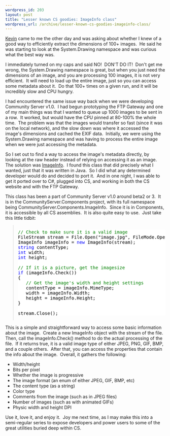 ```yaml
--- 
wordpress_id: 203
layout: post
title: "Lesser known CS goodies: ImageInfo class"
wordpress_url: /archive/lesser-known-cs-goodies-imageinfo-class/
---
```


<p><a href="http://kevinharder.com/blogs/kevin/">Kevin</a>&nbsp;came to me the other day and was asking about whether I knew of a good way to efficiently extract the dimensions of 100+ images.&nbsp; He said he was starting to look at the System.Drawing namespace and was curious what the best way was.</p> <p>I immediately&nbsp;turned on my caps and said NO!&nbsp; DON&#39;T DO IT!&nbsp; Don&#39;t get me wrong, the System.Drawing namespace is great, but when you just need the dimensions of an image, and you are processing 100 images, it is not very efficient.&nbsp; It will need to load up the entire image, just so you can access some metadata about it.&nbsp; Do that 100+ times on a given run, and it will be incredibly slow and CPU hungry.</p> <p>I had encountered the same issue way back when we were developing Community Server v1.0.&nbsp; I had begun prototyping the FTP Gateway and one of my main things was that I wanted to queue up 1000 images to be sent in a row.&nbsp; It worked, but would have the CPU pinned at 80-100% the whole time.&nbsp; The problem was that the images would transfer so fast (since it was on the local network), and the slow down was where it accessed the image&#39;s dimensions and cached the EXIF data.&nbsp; Initially, we were using the System.Drawing namespace and was having to process the entire image when we were just accessing the metadata.</p> <p>So I set out to find a way to access the image&#39;s metadata directly, by looking at the raw header instead of relying on accessing it as an image.&nbsp; The solution was <a href="http://schmidt.devlib.org/image-info/">ImageInfo</a>.&nbsp; I found this class that did precisely what I wanted, just that it was written in Java.&nbsp; So I did what any determined developer would do and decided to port it.&nbsp; And in one night, I was able to get it ported over to C#, plugged into CS, and working in both the CS website and with the FTP Gateway.</p> <p>This class has been a part of Community Server v1.0 around beta2 or 3.&nbsp; It is in the CommunityServer.Components project, with its full namespace being CommunityServer.Components.ImageInfo.&nbsp; Since it is in Components, it is accessible by all CS assemblies.&nbsp; It is also quite easy to use.&nbsp; Just take this little tidbit:</p> <blockquote> <div class="CodeFormatContainer"> 

 <pre class="csharpcode"><div id="57F11A72-B0E5-49c7-9094-E3A15BD5B5E6:688b696e-1198-43a1-b25c-89dcb5f0b204" class="wlWriterSmartContent" style="margin:0px;padding:0px;display:inline;float:none;"><pre style="background-color:White;"><div><span style="color:#008000;">//</span><span style="color:#008000;"> Check to make sure it is a valid image</span><span style="color:#008000;"><br /></span><span style="color:#000000;">FileStream stream </span><span style="color:#000000;">=</span><span style="color:#000000;"> File.Open(</span><span style="color:#000000;">&quot;</span><span style="color:#000000;">image.jpg</span><span style="color:#000000;">&quot;</span><span style="color:#000000;">, FileMode.Open);<br />ImageInfo imageInfo </span><span style="color:#000000;">=</span><span style="color:#000000;"> </span><span style="color:#0000ff;">new</span><span style="color:#000000;"> ImageInfo(stream);<br /></span><span style="color:#0000ff;">string</span><span style="color:#000000;"> contentType;<br /></span><span style="color:#0000ff;">int</span><span style="color:#000000;"> width;<br /></span><span style="color:#0000ff;">int</span><span style="color:#000000;"> height; <br /><br /></span><span style="color:#008000;">//</span><span style="color:#008000;"> If it is a picture, get the imagesize</span><span style="color:#008000;"><br /></span><span style="color:#0000ff;">if</span><span style="color:#000000;"> (imageInfo.Check())<br />{<br />   </span><span style="color:#008000;">//</span><span style="color:#008000;"> Get the image&#39;s width and height settings</span><span style="color:#008000;"><br /></span><span style="color:#000000;">   contentType </span><span style="color:#000000;">=</span><span style="color:#000000;"> imageInfo.MimeType;<br />   width </span><span style="color:#000000;">=</span><span style="color:#000000;"> imageInfo.Width;<br />   height </span><span style="color:#000000;">=</span><span style="color:#000000;"> imageInfo.Height;<br />} <br /><br />stream.Close();</span></div></pre></div></pre></div></blockquote>
<p>This is a simple and straightforward way to access some basic information about the image.&nbsp; Create a new ImageInfo object with the stream of the file.&nbsp; Then, call the imageInfo.Check() method to do the actual processing of the file.&nbsp; If it returns true, it is a valid image type of either JPEG, PNG, GIF, BMP, and a couple others.&nbsp; After that, you can access the properties that contain the info about the image.&nbsp; Overall, it gathers the following: </p>
<ul>
<li>Width/height 
</li><li>Bits per pixel 
</li><li>Whether the image is progressive 
</li><li>The image format (an enum of either JPEG, GIF, BMP, etc) 
</li><li>The content type (as a string) 
</li><li>Color type 
</li><li>Comments from the image (such as in JPEG files) 
</li><li>Number of images (such as with animated GIFs) 
</li><li>Physic width and height DPI</li></ul>
<p>Use it, love it, and enjoy it.&nbsp; Joy me next time, as I may make this into a semi-regular series to expose developers and power users to some of the great utilities buried deep within CS.</p>
         
